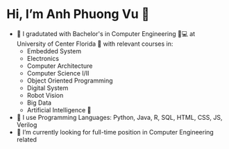 # Hi, I’m Anh Phuong Vu :wave:

- :school: I gradutated with Bachelor's in Computer Engineering :woman::computer: at University of Center Florida :palm_tree: with relevant courses in:
  * Embedded System
  * Electronics 
  * Computer Architecture
  * Computer Science I/II 
  * Object Oriented Programming 
  * Digital System 
  * Robot Vision 
  * Big Data 
  * Artificial Intelligence :robot:
- 👀 I use Programming Languages: 	Python, Java, R,  SQL, HTML, CSS, JS, Verilog
- 🌱 I’m currently looking for full-time position in Computer Engineering related


<!---
vpa-991997/vpa-991997 is a ✨ special ✨ repository because its `README.md` (this file) appears on your GitHub profile.
You can click the Preview link to take a look at your changes.
--->
